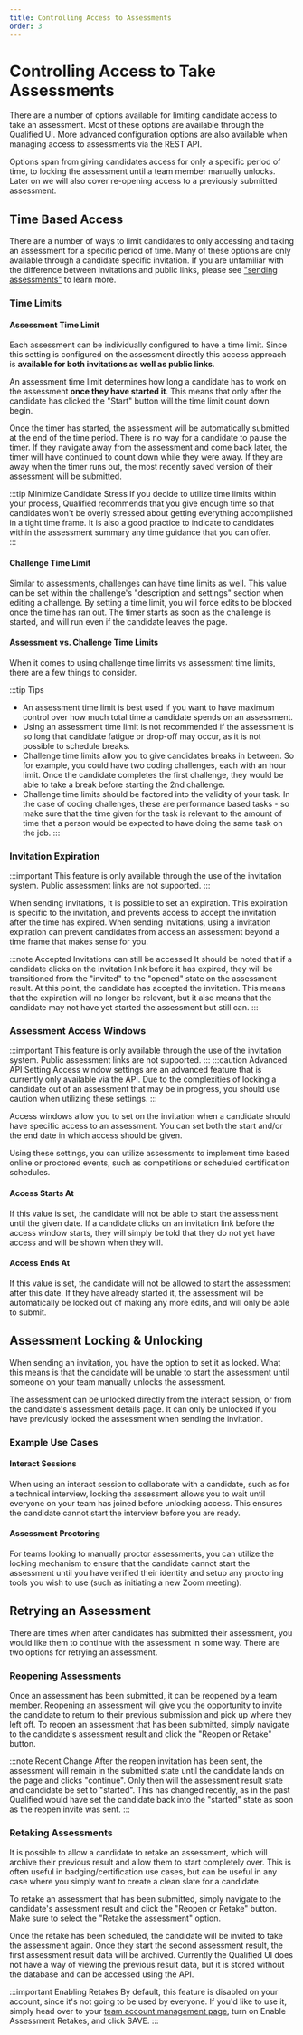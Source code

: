```yaml
---
title: Controlling Access to Assessments
order: 3
---
```


# Controlling Access to Take Assessments
There are a number of options available for limiting candidate access to take an assessment. Most of these options are available through the Qualified UI. More advanced configuration options are also available when managing access to assessments via the REST API.

Options span from giving candidates access for only a specific period of time, to locking the assessment until a team member manually unlocks. Later on we will also cover re-opening access to a previously submitted assessment.

## Time Based Access
There are a number of ways to limit candidates to only accessing and taking an assessment for a specific period of time. Many of these options are only available through a candidate specific invitation. If you are unfamiliar with the difference between invitations and public links, please see ["sending assessments"](../invitations) to learn more.

### Time Limits

#### Assessment Time Limit
Each assessment can be individually configured to have a time limit. Since this setting is configured on the assessment directly this access approach is **available for both invitations as well as public links**.

An assessment time limit determines how long a candidate has to work on the assessment **once they have started it**. This means that only after the candidate has clicked the "Start" button will the time limit count down begin. 

Once the timer has started, the assessment will be automatically submitted at the end of the time period. There is no way for a candidate to pause the timer. If they navigate away from the assessment and come back later, the timer will have continued to count down while they were away. If they are away when the timer runs out, the most recently saved version of their assessment will be submitted.

:::tip Minimize Candidate Stress
If you decide to utilize time limits within your process, Qualified recommends that you give enough time so that candidates won't be overly stressed about getting everything accomplished in a tight time frame. It is also a good practice to indicate to candidates within the assessment summary any time guidance that you can offer.   
:::

#### Challenge Time Limit
Similar to assessments, challenges can have time limits as well. This value can be set within the challenge's "description and settings" section when editing a challenge. By setting a time limit, you will force edits to be blocked once the time has ran out. The timer starts as soon as the challenge is started, and will run even if the candidate leaves the page. 

#### Assessment vs. Challenge Time Limits
When it comes to using challenge time limits vs assessment time limits, there are a few things to consider.

:::tip Tips 
- An assessment time limit is best used if you want to have maximum control over how much total time a candidate spends on an assessment. 
- Using an assessment time limit is not recommended if the assessment is so long that candidate fatigue or drop-off may occur, as it is not possible to schedule breaks.
- Challenge time limits allow you to give candidates breaks in between. So for example, you could have two coding challenges, each with an hour limit. Once the candidate completes the first challenge, they would be able to take a break before starting the 2nd challenge.
- Challenge time limits should be factored into the validity of your task. In the case of coding challenges, these are performance based tasks - so make sure that the time given for the task is relevant to the amount of time that a person would be expected to have doing the same task on the job.
::: 

### Invitation Expiration
:::important 
This feature is only available through the use of the invitation system. Public assessment links are not supported. 
:::

When sending invitations, it is possible to set an expiration. This expiration is specific to the invitation, and prevents access to accept the invitation after the time has expired. When sending invitations, using a invitation expiration can prevent candidates from access an assessment beyond a time frame that makes sense for you.

:::note Accepted Invitations can still be accessed
It should be noted that if a candidate clicks on the invitation link before it has expired, they will be transitioned from the "invited" to the "opened" state on the assessment result. At this point, the candidate has accepted the invitation. This means that the expiration will no longer be relevant, but it also means that the candidate may not have yet started the assessment but still can.
:::

### Assessment Access Windows
:::important 
This feature is only available through the use of the invitation system. Public assessment links are not supported. 
:::
:::caution Advanced API Setting
Access window settings are an advanced feature that is currently only available via the API. Due to the complexities of locking a candidate out of an assessment that may be in progress, you should use caution when utilizing these settings. 
:::

Access windows allow you to set on the invitation when a candidate should have specific access to an assessment. You can set both the start and/or the end date in which access should be given.

Using these settings, you can utilize assessments to implement time based online or proctored events, such as competitions or scheduled certification schedules.
   

#### Access Starts At
If this value is set, the candidate will not be able to start the assessment until the given date. If a candidate clicks on an invitation link before the access window starts, they will simply be told that they do not yet have access and will be shown when they will.

#### Access Ends At
If this value is set, the candidate will not be allowed to start the assessment after this date. If they have already started it, the assessment will be automatically be locked out of making any more edits, and will only be able to submit. 

## Assessment Locking & Unlocking
When sending an invitation, you have the option to set it as locked. What this means is that the candidate will be unable to start the assessment until someone on your team manually unlocks the assessment. 

The assessment can be unlocked directly from the interact session, or from the candidate's assessment details page. It can only be unlocked if you have previously locked the assessment when sending the invitation.

### Example Use Cases  

#### Interact Sessions
When using an interact session to collaborate with a candidate, such as for a technical interview, locking the assessment allows you to wait until everyone on your team has joined before unlocking access. This ensures the candidate cannot start the interview before you are ready.

#### Assessment Proctoring
For teams looking to manually proctor assessments, you can utilize the locking mechanism to ensure that the candidate cannot start the assessment until you have verified their identity and setup any proctoring tools you wish to use (such as initiating a new Zoom meeting).   


## Retrying an Assessment
There are times when after candidates has submitted their assessment, you would like them to continue with the assessment in some way. There are two options for retrying an assessment. 

### Reopening Assessments
Once an assessment has been submitted, it can be reopened by a team member. Reopening an assessment will give you the opportunity to invite the candidate to return to their previous submission and pick up where they left off. To reopen an assessment that has been submitted, simply navigate to the candidate's assessment result and click the "Reopen or Retake" button.

:::note Recent Change
After the reopen invitation has been sent, the assessment will remain in the submitted state until the candidate lands on the page and clicks "continue". Only then will the assessment result state and candidate be set to "started". This has changed recently, as in the past Qualified would have set the candidate back into the "started" state as soon as the reopen invite was sent.
:::  

### Retaking Assessments
It is possible to allow a candidate to retake an assessment, which will archive their previous result and allow them to start completely over. This is often useful in badging/certification use cases, but can be useful in any case where you simply want to create a clean slate for a candidate.

To retake an assessment that has been submitted, simply navigate to the candidate's assessment result and click the "Reopen or Retake" button. Make sure to select the "Retake the assessment" option.  
 
Once the retake has been scheduled, the candidate will be invited to take the assessment again. Once they start the second assessment result, the first assessment result data will be archived. Currently the Qualified UI does not have a way of viewing the previous result data, but it is stored without the database and can be accessed using the API. 

:::important Enabling Retakes
By default, this feature is disabled on your account, since it's not going to be used by everyone. If you'd like to use it, simply head over to your [team account management page](https://www.qualified.io/hire/account/team), turn on Enable Assessment Retakes, and click SAVE.
:::
 
